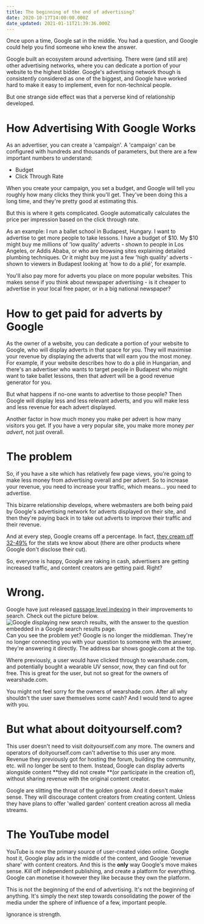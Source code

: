 ```yaml
---
title: The beginning of the end of advertising?
date: 2020-10-17T14:00:00.000Z
date_updated: 2021-01-11T21:39:36.000Z
---
```


Once upon a time, Google sat in the middle. You had a question, and Google could help you find someone who knew the answer.

Google built an ecosystem around advertising. There were (and still are) other advertising networks, where you can dedicate a portion of your website to the highest bidder. Google's advertising network though is consistently considered as one of the biggest, and Google have worked hard to make it easy to implement, even for non-technical people.

But one strange side effect was that a perverse kind of relationship developed.

# How Advertising With Google Works

As an advertiser, you can create a 'campaign'. A 'campaign' can be configured with hundreds and thousands of parameters, but there are a few important numbers to understand:

- Budget
- Click Through Rate

When you create your campaign, you set a budget, and Google will tell you roughly how many clicks they think you'll get. They've been doing this a long time, and they're pretty good at estimating this.

But this is where it gets complicated. Google automatically calculates the price per impression based on the click through rate.

As an example: I run a ballet school in Budapest, Hungary. I want to advertise to get more people to take lessons. I have a budget of $10. My $10 might buy me millions of 'low quality' adverts - shown to people in Los Angeles, or Addis Ababa, or who are browsing sites explaining detailed plumbing techniques. Or it might buy me just a few 'high quality' adverts - shown to viewers in Budapest looking at 'how to do a plié', for example.

You'll also pay more for adverts you place on more popular websites. This makes sense if you think about newspaper advertising - is it cheaper to advertise in your local free paper, or in a big national newspaper?

# How to get paid for adverts by Google

As the owner of a website, you can dedicate a portion of your website to Google, who will display adverts in that space for you. They will maximise your revenue by displaying the adverts that will earn you the most money. For example, if your website describes how to do a plié in Hungarian, and there's an advertiser who wants to target people in Budapest who might want to take ballet lessons, then that advert will be a good revenue generator for you.

But what happens if no-one wants to advertise to those people? Then Google will display less and less relevant adverts, and you will make less and less revenue for each advert displayed.

Another factor in how much money you make per advert is how many visitors you get. If you have a very popular site, you make more money _per advert_, not just overall.

# The problem

So, if you have a site which has relatively few page views, you're going to make less money from advertising overall and per advert. So to increase your revenue, you need to increase your traffic, which means... you need to advertise.

This bizarre relationship develops, where webmasters are both being paid by Google's advertising network for adverts displayed on their site, and then they're paying back in to take out adverts to improve their traffic and their revenue.

And at every step, Google creams off a percentage. In fact, [they cream off 32-49%](https://support.google.com/adsense/answer/180195?hl=en) for the stats we know about (there are other products where Google don't disclose their cut).

So, everyone is happy, Google are raking in cash, advertisers are getting increased traffic, and content creators are getting paid. Right?

# Wrong.

Google have just released [passage level indexing](https://www.blog.google/products/search/search-on) in their improvements to search. Check out the picture below.
![Google displaying new search results, with the answer to the question embedded in a Google search results page.](/content/images/2020/10/UnderstandingPassages.max-1000x1000.png)
Can you see the problem yet? Google is no longer the middleman. They're no longer connecting you with your question to someone with the answer, they're answering it directly. The address bar shows google.com at the top.

Where previously, a user would have clicked through to wearshade.com, and potentially bought a wearable UV sensor, now, they can find out for free. This is great for the user, but not so great for the owners of wearshade.com.

You might not feel sorry for the owners of wearshade.com. After all why shouldn't the user save themselves some cash? And I would tend to agree with you.

# But what about doityourself.com?

This user doesn't need to visit doityourself.com any more. The owners and operators of doityourself.com can't advertise to this user any more. Revenue they previously got for hosting the forum, building the community, etc. will no longer be sent to them. Instead, Google can display adverts alongside content **they did not create **(or participate in the creation of), without sharing revenue with the original content creator.

Google are slitting the throat of the golden goose. And it doesn't make sense. They will discourage content creators from creating content. Unless they have plans to offer 'walled garden' content creation across all media streams.

# The YouTube model

YouTube is now the primary source of user-created video online. Google host it, Google play ads in the middle of the content, and Google 'revenue share' with content creators. And this is the **only** way Google's move makes sense. Kill off independent publishing, and create a platform for everything. Google can monetise it however they like because they own the platform.

This is not the beginning of the end of advertising. It's not the beginning of anything. It's simply the next step towards consolidating the power of the media under the sphere of influence of a few, important people.

Ignorance is strength.

